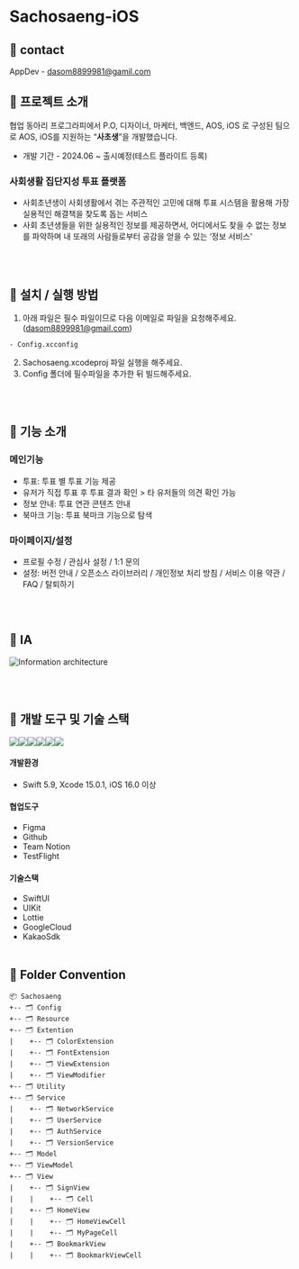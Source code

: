 # Sachosaeng-iOS

## 📌 contact 
AppDev - dasom8899981@gamil.com

## 📌 프로젝트 소개
협업 동아리 프로그라피에서 P.O, 디자이너, 마케터, 백엔드, AOS, iOS 로 구성된 팀으로 
AOS, iOS를 지원하는 “**사초생**”을 개발했습니다.

- 개발 기간 - 2024.06 ~ 출시예정(테스트 플라이트 등록)

### 사회생활 집단지성 투표 플랫폼
- 사회초년생이 사회생활에서 겪는 주관적인 고민에 대해 투표 시스템을 활용해 가장 실용적인 해결책을 찾도록 돕는 서비스
- 사회 초년생들을 위한 실용적인 정보를 제공하면서, 어디에서도 찾을 수 없는 정보를 파악하며 내 또래의 사람들로부터 공감을 얻을 수 있는 ‘정보 서비스'

<br/><br/>


## 📌 설치 / 실행 방법
1. 아래 파일은 필수 파일이므로 다음 이메일로 파일을 요청해주세요. (dasom8899981@gmail.com)
```
- Config.xcconfig
```
2. Sachosaeng.xcodeproj 파일 실행을 해주세요.
3. Config 폴더에 필수파일을 추가한 뒤 빌드해주세요.

<br/><br/>

## 📌 기능 소개
### 메인기능 
- 투표: 투표 별 투표 기능 제공
- 유저가 직접 투표 후 투표 결과 확인 > 타 유저들의 의견 확인 가능
- 정보 안내: 투표 연관 콘텐츠 안내
- 북마크 기능: 투표 북마크 기능으로 탐색

### 마이페이지/설정
- 프로필 수정 / 관심사 설정 / 1:1 문의
- 설정: 버전 안내 / 오픈소스 라이브러리 / 개인정보 처리 방침 / 서비스 이용 약관 / FAQ / 탈퇴하기

<br/><br/>

## 📌 IA

![Information architecture](https://github.com/user-attachments/assets/adebc5c4-a8a3-4c67-9252-33f55648791e)

<br/><br/>

## 📌 개발 도구 및 기술 스택
<img src="https://img.shields.io/badge/swift-F05138?style=for-the-badge&logo=swift&logoColor=white"><img src="https://img.shields.io/badge/xcode-147EFB?style=for-the-badge&logo=xcode&logoColor=white"><img src="https://img.shields.io/badge/figma-F24E1E?style=for-the-badge&logo=figma&logoColor=white"><img src="https://img.shields.io/badge/github-181717?style=for-the-badge&logo=github&logoColor=white"><img src="https://img.shields.io/badge/Notion-000000?style=for-the-badge&logo=notion&logoColor=black"><img src="https://img.shields.io/badge/firebase-FFCA28?style=for-the-badge&logo=firebase&logoColor=white">

#### 개발환경
- Swift 5.9, Xcode 15.0.1, iOS 16.0 이상

#### 협업도구
- Figma
- Github
- Team Notion
- TestFlight

#### 기술스택
- SwiftUI
- UIKit
- Lottie
- GoogleCloud
- KakaoSdk
<br/><br/>

## 📌 Folder Convention 
```
📦 Sachosaeng
+-- 🗂 Config
+-- 🗂 Resource 
+-- 🗂 Extention 
|    +-- 🗂 ColorExtension
|    +-- 🗂 FontExtension
|    +-- 🗂 ViewExtension
|    +-- 🗂 ViewModifier
+-- 🗂 Utility
+-- 🗂 Service
|    +-- 🗂 NetworkService
|    +-- 🗂 UserService
|    +-- 🗂 AuthService
|    +-- 🗂 VersionService
+-- 🗂 Model
+-- 🗂 ViewModel
+-- 🗂 View
|    +-- 🗂 SignView
|    |    +-- 🗂 Cell
|    +-- 🗂 HomeView
|    |    +-- 🗂 HomeViewCell
|    |    +-- 🗂 MyPageCell
|    +-- 🗂 BookmarkView
|    |    +-- 🗂 BookmarkViewCell
```
